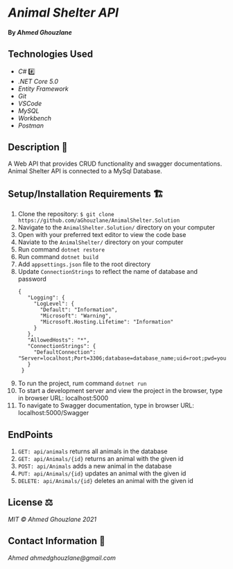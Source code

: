 # _Animal Shelter API_

#### By _Ahmed Ghouzlane_

## Technologies Used

- _C#_ #️⃣
- _.NET Core 5.0_
- _Entity Framework_
- _Git_
- _VSCode_
- _MySQL_
- _Workbench_
- _Postman_

## Description 📜

A Web API that provides CRUD functionality and swagger documentations. Animal Shelter API is connected to a MySql Database.

## Setup/Installation Requirements 🏗

1. Clone the repository: `$ git clone https://github.com/aGhouzlane/AnimalShelter.Solution`
2. Navigate to the `AnimalShelter.Solution/` directory on your computer
3. Open with your preferred text editor to view the code base
4. Naviate to the `AnimalShelter/` directory on your computer
5. Run command `dotnet restore` 
6. Run command `dotnet build` 
7. Add `appsettings.json` file to the root directory
8. Update `ConnectionStrings` to reflect the name of database and password
   ```
   {
      "Logging": {
        "LogLevel": {
          "Default": "Information",
          "Microsoft": "Warning",
          "Microsoft.Hosting.Lifetime": "Information"
        }
      },
      "AllowedHosts": "*",
      "ConnectionStrings": {
        "DefaultConnection": "Server=localhost;Port=3306;database=database_name;uid=root;pwd=yourpassword;"
      }
    }
    ```
7. To run the project, rum command `dotnet run`
8. To start a development server and view the project in the browser, type in browser URL: localhost:5000
9. To navigate to Swagger documentation, type in browser URL: localhost:5000/Swagger

## EndPoints

1. `GET: api/animals` returns all animals in the database 
2. `GET: api/Animals/{id}` returns an animal with the given id
3. `POST: api/Animals` adds a new animal in the database
4. `PUT: api/Animals/{id}` updates an animal with the given id
5. `DELETE: api/Animals/{id}` deletes an animal with the given id

## License ⚖

_MIT © Ahmed Ghouzlane 2021_

## Contact Information 🤳

_Ahmed ahmedghouzlane@gmail.com_
